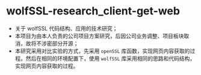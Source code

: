 # wolfSSL-research_client-get-web
- 关于 wolfSSL 代码结构、应用的技术研究；
- 本项目为由本人负责的公司项目方案研究，后因公司业务调整、项目板块取消，故将不涉密部分开源；
- 本研究采用对比实验的方式，先采用 ``openSSL`` 库函数，实现网页内容获取的过程。然后在相同的环境配置下，使用 ``wolfSSL`` 库采用相同的思路和代码结构，实现网页内容获取的过程。
